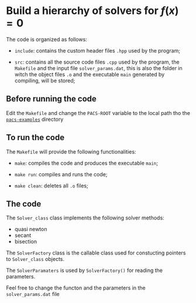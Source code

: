 # Build a hierarchy of solvers for $f(x) = 0$

The code is organized as follows:  

- `include`: contains the custom header files `.hpp` used by the program;  

- `src`: contains all the source code files `.cpp` used by the program, the `Makefile` and the input file `solver_params.dat`, this is also the folder in witch the object files `.o` and the executable `main` generated by compiling, will be stored;

## Before running the code

Edit the `Makefile` and change the `PACS-ROOT` variable to the local path tho the [`pacs-examples`][1] directory  

## To run the code

The `Makefile` will provide the following functionalities:  

- `make`: compiles the code and produces the executable `main`;  

- `make run`: compiles and runs the code;

- `make clean`: deletes all `.o` files;  

## The code

The `Solver_class` class implements the following solver methods:  

- quasi newton  
- secant  
- bisection  

The `SolverFactory` class is the callable class used for constucting pointers to `Solver_class` objects.  
  
The `SolverParamaters` is used by `SolverFactory()` for reading the parameters.  
  
Feel free to change the functon and the parameters in the `solver_params.dat` file  

[1]:< https://github.com/pacs-course/pacs-examples> "Github Repository"
